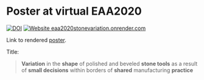# Poster at virtual EAA2020

[![DOI](https://zenodo.org/badge/290192783.svg)](https://zenodo.org/badge/latestdoi/290192783) 
[![Website eaa2020stonevariation.onrender.com](https://img.shields.io/website-up-down-green-red/http/shields.io.svg)](https://eaa2020stonevariation.onrender.com/)

Link to rendered [poster](https://eaa2020stonevariation.onrender.com/).

Title:

> **Variation** in the **shape** of polished and beveled **stone tools** as a 
  result of **small decisions** within borders of **shared** manufacturing **practice**
